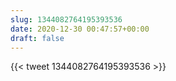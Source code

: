 ```yaml
---
slug: 1344082764195393536
date: 2020-12-30 00:47:57+00:00
draft: false
---
```


{{< tweet 1344082764195393536 >}}
